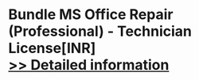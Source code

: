 # Bundle MS Office Repair (Professional) - Technician License[INR]<br />[>> Detailed information](https://secure.element5.com/esales/product.html?productid=300384855&affiliateid=200057808)